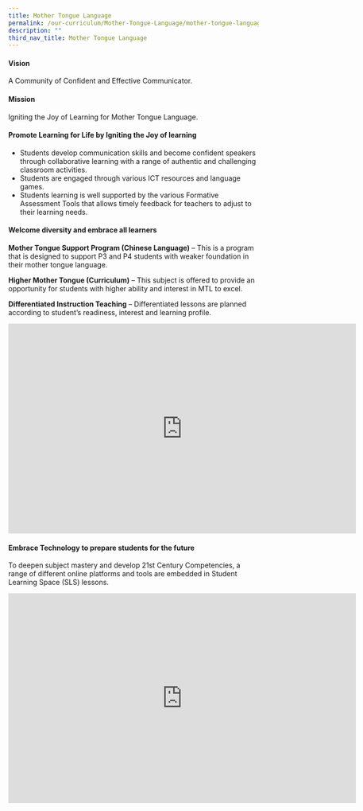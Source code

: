 ```yaml
---
title: Mother Tongue Language
permalink: /our-curriculum/Mother-Tongue-Language/mother-tongue-language/
description: ""
third_nav_title: Mother Tongue Language
---
```

#### Vision
A Community of Confident and Effective Communicator.

#### Mission
Igniting the Joy of Learning for Mother Tongue Language.

#### Promote Learning for Life by Igniting the Joy of learning
*   Students develop communication skills and become confident speakers through collaborative learning with a range of authentic and challenging classroom activities.
*   Students are engaged through various ICT resources and language games.
*   Students learning is well supported by the various Formative Assessment Tools that allows timely feedback for teachers to adjust to their learning needs.
    

#### Welcome diversity and embrace all learners
**Mother Tongue Support Program (Chinese Language)** – This is a program that is designed to support P3 and P4 students with weaker foundation in their mother tongue language.

**Higher Mother Tongue (Curriculum)** – This subject is offered to provide an opportunity for students with higher ability and interest in MTL to excel.

**Differentiated Instruction Teaching** – Differentiated lessons are planned according to student’s readiness, interest and learning profile.


<center><iframe allowfullscreen="true" height="422" width="700" frameborder="0" src="https://docs.google.com/presentation/d/e/2PACX-1vSMTfpe7G7p_kJ7DZO35HZ0GAeUGHaueLybOBmNigpAikWJdQKk80x8hf_uarYFvheL-Exp11XBqLK4/embed?start=false&amp;loop=false&amp;delayms=3000"></iframe></center>

#### Embrace Technology to prepare students for the future

To deepen subject mastery and develop 21st Century Competencies, a range of different online platforms and tools are embedded in Student Learning Space (SLS) lessons.

<center><iframe allowfullscreen="true" height="422" width="700" frameborder="0" src="https://docs.google.com/presentation/d/e/2PACX-1vTpBjOFy8cs3HUDr9kQ06u9OwCOSMGqOXaEjyN1llNftrcQjh3dWnZ7ZGcezMpQ1IFNXviXKEOK2Pxg/embed?start=false&amp;loop=false&amp;delayms=3000"></iframe></center>